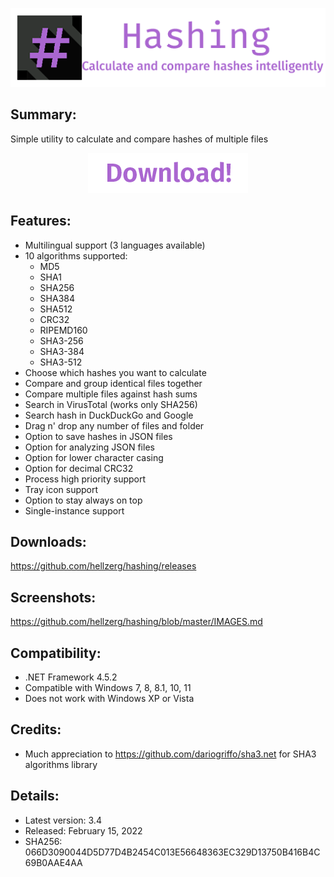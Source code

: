 <p align="center">
   <img src="banner.png">
</p> 

## Summary: ##

Simple utility to calculate and compare hashes of multiple files
<p align="center">
	<a href="https://github.com/hellzerg/hashing/releases/download/3.4/Hashing-3.4.exe" target="_blank">
		<img src="download-button.png">
	</a>
</p> 

## Features: ##

* Multilingual support (3 languages available)
* 10 algorithms supported:
	- MD5
	- SHA1
	- SHA256
	- SHA384
	- SHA512
	- CRC32
	- RIPEMD160
	- SHA3-256
	- SHA3-384
	- SHA3-512
* Choose which hashes you want to calculate
* Compare and group identical files together
* Compare multiple files against hash sums
* Search in VirusTotal (works only SHA256)
* Search hash in DuckDuckGo and Google
* Drag n' drop any number of files and folder
* Option to save hashes in JSON files
* Option for analyzing JSON files
* Option for lower character casing
* Option for decimal CRC32
* Process high priority support
* Tray icon support
* Option to stay always on top
* Single-instance support

## Downloads: ##
https://github.com/hellzerg/hashing/releases

## Screenshots: ##
https://github.com/hellzerg/hashing/blob/master/IMAGES.md

## Compatibility: ##

* .NET Framework 4.5.2
* Compatible with Windows 7, 8, 8.1, 10, 11
* Does not work with Windows XP or Vista

## Credits: ##
* Much appreciation to https://github.com/dariogriffo/sha3.net for SHA3 algorithms library

## Details: ##

* Latest version: 3.4
* Released: February 15, 2022
* SHA256: 066D3090044D5D77D4B2454C013E56648363EC329D13750B416B4C69B0AAE4AA